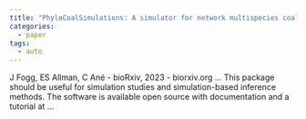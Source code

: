 ```yaml
---
title: "PhyloCoalSimulations: A simulator for network multispecies coalescent models, including a new extension for the inheritance of gene flow"
categories:
  - paper
tags:
  - auto
---
```

J Fogg, ES Allman, C Ané - bioRxiv, 2023 - biorxiv.org
… This package should be useful for simulation studies and simulation-based inference methods. The software is available open source with documentation and a tutorial at …
